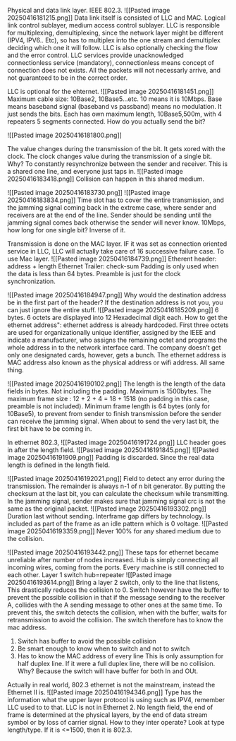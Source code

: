 Physical and data link layer. 
IEEE 802.3. 
![[Pasted image 20250416181215.png]]
Data link itself is consisted of LLC and MAC. Logical link control sublayer, medium access control sublayer. 
LLC is responsible for multiplexing, demultiplexing, since the network layer might be different (IPV4, IPV6.. Etc), so has to multiplex into the one stream and demultiplex deciding which one it will follow. LLC is also optionally checking the flow and the error control. 
LLC services provide unacknowledged connectionless service (mandatory), connectionless means concept of connection does not exists. All the packets will not necessarly arrive, and not guaranteed to be in the correct order. 

LLC is optional for the ehternet.
![[Pasted image 20250416181451.png]]
Maximum cable size: 10Base2, 10Base5…etc. 
10 means it is 10Mbps. Base means baseband signal (baseband vs passband) means no modulation. It just sends the bits. Each has own maximum length, 10Base5,500m, with 4 repeaters 5 segments connected. How do you actually send the bit?

![[Pasted image 20250416181800.png]]


The value changes during the transmission of the bit. It gets xored with the clock. The clock changes value during the transmission of a single bit. Why? To constantly resynchronize between the sender and receiver. This is a shared one line, and everyone just taps in. ![[Pasted image 20250416183418.png]]
Collision can happen in this shared medium. 

![[Pasted image 20250416183730.png]]
![[Pasted image 20250416183834.png]]
Time slot has to cover the entire transmission, and the jamming signal coming back in the extreme case, where sender and receivers are at the end of the line. Sender should be sending until the jamming signal comes back otherwise the sender will never know. 10Mbps, how long for one single bit? Inverse of it. 

Transmission is done on the MAC layer. IF it was set as connection oriented service in LLC, LLC will actually take care of 16 successive failure case. To use Mac layer. 
![[Pasted image 20250416184739.png]]
Etherent header: address + length
Ethernet Trailer: check-sum 
Padding is only used when the data is less than 64 bytes. 
Preamble is just for the clock synchronization. 

![[Pasted image 20250416184947.png]]
Why would the destination address be in the first part of the header? If the destination address is not you, you can just ignore the entire stuff. ![[Pasted image 20250416185209.png]]
6 bytes. 6 octets are displayed into 12 Hexadecimal digit each. How to get the ethernet address": ethernet address is already hardcoded. First three octets are used for organizationally unique identifier, assigned by the IEEE and indicate a manufacturer, who assigns the remaining octet and programs the whole address in to the network interface card. The company doesn’t get only one designated cards, however, gets a bunch. The ethernet address is MAC address also known as the physical address or wifi address. All same thing.

![[Pasted image 20250416190102.png]]
The length is the length of the data fields in bytes. Not including the padding. Maximum is 1500bytes. The maximum frame size : 12 + 2 + 4 = 18 + 1518 (no padding in this case, preamble is not included). Minimum frame length is 64 bytes (only for 10Base5), to prevent from sender to finish transmission before the sender can receive the jamming signal. When about to send the very last bit, the first bit have to be coming in. 

In ethernet 802.3, ![[Pasted image 20250416191724.png]]
LLC header goes in after the length field. 
![[Pasted image 20250416191845.png]]
![[Pasted image 20250416191909.png]]
Padding is discarded. Since the real data length is defined in the length field. 

![[Pasted image 20250416192021.png]]
Field to detect any error during the transmission. The remainder is always n-1 of n bit generator. By putting the checksum at the last bit, you can calculate the checksum while transmitting. 
In the jamming signal, sender makes sure that jamming signal crc is not the same as the original packet. ![[Pasted image 20250416193302.png]]
Duration last without sending. Interframe gap differs by technology. Is included as part of the frame as an idle pattern which is 0 voltage. ![[Pasted image 20250416193359.png]]
Never 100% for any shared medium due to the collision. 

![[Pasted image 20250416193442.png]]
These taps for ethernet became unreliable after number of nodes increased.
Hub is simply connecting all incoming wires, coming from the ports. Every machine is still connected to each other. Layer 1 switch hub=repeater
![[Pasted image 20250416193614.png]]
Bring a layer 2 switch, only to the line that listens, This drastically reduces the collision to 0. Switch however have the buffer to prevent the possible collision in that if the message sending to the receiver A, collides with the A sending message to other ones at the same time. To prevent this, the switch detects the collision, when with the buffer, waits for retransmission to avoid the collision. The switch therefore has to know the mac address. 

1. Switch has buffer to avoid the possible collision
2. Be smart enough to know when to switch and not to switch
3. Has to know the MAC address of every line
This is only assumption for half duplex line. If it were a full duplex line, there will be no collision. Why? Because the switch will have buffer for both In and OUt. 

Actually in real world, 802.3 ethernet is not the mainstream, instead the Ethernet II is. 
![[Pasted image 20250416194346.png]]
Type has the information what the upper layer protocol is using such as IPV4, remember LLC used to to that. LLC is not in Ethernet 2. No length field, the end of frame is determined at the physical layers, by the end of data stream symbol or by loss of carrier signal. How to they inter operate? Look at type length/type. If it is <=1500, then it is 802.3. 